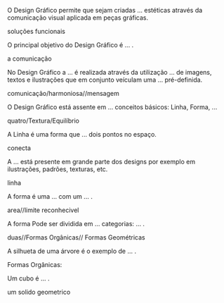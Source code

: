 O Design Gráfico permite que sejam criadas ... estéticas através da comunicação visual aplicada em peças gráficas.


soluções funcionais

O principal objetivo do Design Gráfico é ... .

a comunicação

No Design Gráfico a ... é realizada através da utilização ... de imagens, textos e ilustrações que em conjunto veículam uma ... pré-definida.

comunicação/harmoniosa//mensagem

O Design Gráfico está assente em ... conceitos básicos: Linha, Forma, ... 

quatro/Textura/Equilíbrio

A Linha é uma forma que ... dois pontos no espaço.


conecta



A ... está presente em grande parte dos designs por exemplo em ilustrações, padrões, texturas, etc.

linha 


A forma é uma ... com um ... .

area//limite reconhecivel 


A forma Pode ser dividida em ... categorias: ... .
 

duas//Formas Orgânicas//
Formas Geométricas


A silhueta de uma árvore é o exemplo de ... .

Formas Orgânicas:


Um cubo é ... .

um solido geometrico 






